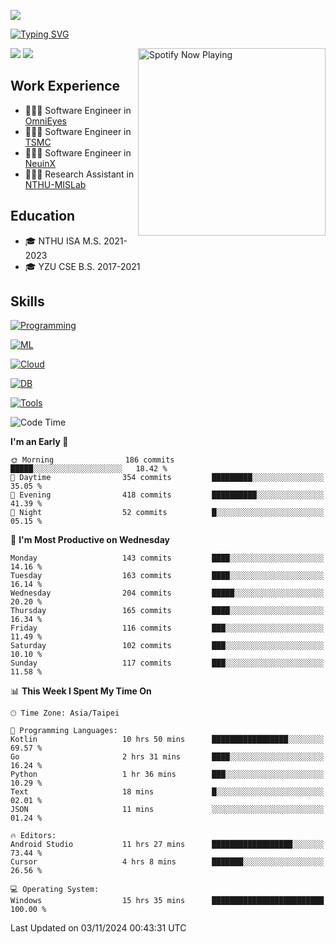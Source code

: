 ![](https://komarev.com/ghpvc/?username=peter0512lee&color=ff69b4)

[![Typing SVG](https://readme-typing-svg.herokuapp.com?color=F742BA&size=20&lines=Hi!+I'm+JYL)](https://git.io/typing-svg)

[<img src="https://spotify-now-playing.peter0512lee.vercel.app/api/spotify-playing" alt="Spotify Now Playing" width="300" align="right" />](https://open.spotify.com/user/21iyoswqgnkoe7peuesmqnhgy)

![](https://leetcard.jacoblin.cool/peter0512lee?theme=dark)
![](https://github-readme-activity-graph.vercel.app/graph?username=peter0512lee&theme=github)

## Work Experience
- 🧑🏻‍💻 Software Engineer in [OmniEyes](https://www.theomnieyes.com/)
- 🧑🏻‍💻 Software Engineer in [TSMC](https://www.tsmc.com/)
- 🧑🏻‍💻 Software Engineer in [NeuinX](https://neuinx.com/)
- 🧑🏻‍💻 Research Assistant in [NTHU-MISLab](https://mislab.cs.nthu.edu.tw/)

## Education
- 🎓 NTHU ISA M.S. 2021-2023
- 🎓 YZU CSE B.S. 2017-2021

## Skills
[![Programming](https://skillicons.dev/icons?i=cpp,py,kotlin)](https://skillicons.dev)

[![ML](https://skillicons.dev/icons?i=pytorch,opencv,sklearn)](https://skillicons.dev)

<!-- [![Web](https://skillicons.dev/icons?i=html,css,react,tailwind,nodejs,vite)](https://skillicons.dev) -->

[![Cloud](https://skillicons.dev/icons?i=aws,azure,docker,k8s)](https://skillicons.dev)

[![DB](https://skillicons.dev/icons?i=postgresql,firebase,sqlite,mongodb)](https://skillicons.dev)

[![Tools](https://skillicons.dev/icons?i=git,github,githubactions,vscode,postman,anaconda,androidstudio)](https://skillicons.dev)

<!--
<table><tr><td valign="top" width="50%">

<img src="https://github-readme-stats-sigma-five.vercel.app/api?username=peter0512lee&hide_border=true&show_icons=true&locale=en&layout=compact&theme=dracula" align="left" style="width: 100%" />

</td><td valign="top" width="50%">

<img src="https://github-readme-stats-sigma-five.vercel.app/api/top-langs?username=peter0512lee&hide_border=true&show_icons=true&locale=en&layout=compact&theme=dracula" align="left" style="width: 100%" />

</td></tr></table>  
-->

<!--START_SECTION:waka-->
![Code Time](http://img.shields.io/badge/Code%20Time-1%2C364%20hrs%2048%20mins-blue)

**I'm an Early 🐤** 

```text
🌞 Morning                186 commits         █████░░░░░░░░░░░░░░░░░░░░   18.42 % 
🌆 Daytime                354 commits         █████████░░░░░░░░░░░░░░░░   35.05 % 
🌃 Evening                418 commits         ██████████░░░░░░░░░░░░░░░   41.39 % 
🌙 Night                  52 commits          █░░░░░░░░░░░░░░░░░░░░░░░░   05.15 % 
```
📅 **I'm Most Productive on Wednesday** 

```text
Monday                   143 commits         ████░░░░░░░░░░░░░░░░░░░░░   14.16 % 
Tuesday                  163 commits         ████░░░░░░░░░░░░░░░░░░░░░   16.14 % 
Wednesday                204 commits         █████░░░░░░░░░░░░░░░░░░░░   20.20 % 
Thursday                 165 commits         ████░░░░░░░░░░░░░░░░░░░░░   16.34 % 
Friday                   116 commits         ███░░░░░░░░░░░░░░░░░░░░░░   11.49 % 
Saturday                 102 commits         ███░░░░░░░░░░░░░░░░░░░░░░   10.10 % 
Sunday                   117 commits         ███░░░░░░░░░░░░░░░░░░░░░░   11.58 % 
```


📊 **This Week I Spent My Time On** 

```text
🕑︎ Time Zone: Asia/Taipei

💬 Programming Languages: 
Kotlin                   10 hrs 50 mins      █████████████████░░░░░░░░   69.57 % 
Go                       2 hrs 31 mins       ████░░░░░░░░░░░░░░░░░░░░░   16.24 % 
Python                   1 hr 36 mins        ███░░░░░░░░░░░░░░░░░░░░░░   10.29 % 
Text                     18 mins             █░░░░░░░░░░░░░░░░░░░░░░░░   02.01 % 
JSON                     11 mins             ░░░░░░░░░░░░░░░░░░░░░░░░░   01.24 % 

🔥 Editors: 
Android Studio           11 hrs 27 mins      ██████████████████░░░░░░░   73.44 % 
Cursor                   4 hrs 8 mins        ███████░░░░░░░░░░░░░░░░░░   26.56 % 

💻 Operating System: 
Windows                  15 hrs 35 mins      █████████████████████████   100.00 % 
```


 Last Updated on 03/11/2024 00:43:31 UTC
<!--END_SECTION:waka-->


<!--
**peter0512lee/peter0512lee** is a ✨ _special_ ✨ repository because its `README.md` (this file) appears on your GitHub profile.

